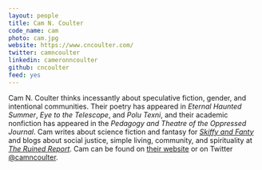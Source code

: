 ```yaml
---
layout: people
title: Cam N. Coulter
code_name: cam
photo: cam.jpg
website: https://www.cncoulter.com/
twitter: camncoulter
linkedin: cameronncoulter
github: cncoulter
feed: yes
---
```


Cam N. Coulter thinks incessantly about speculative fiction, gender, and intentional communities. Their poetry has appeared in *Eternal Haunted Summer*, *Eye to the Telescope*, and *Polu Texni*, and their academic nonfiction has appeared in the *Pedagogy and Theatre of the Oppressed Journal*. Cam writes about science fiction and fantasy for [*Skiffy and Fanty*](https://skiffyandfanty.com/author/cameronncoulter/) and blogs about social justice, simple living, community, and spirituality at [*The Ruined Report*](https://theruinedreport.com/author/cameronncoulter/). Cam can be found on [their website](https://www.cncoulter.com/) or on Twitter [@camncoulter](https://twitter.com/camncoulter).
